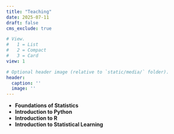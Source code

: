 ```yaml
---
title: "Teaching"
date: 2025-07-11
draft: false
cms_exclude: true

# View.
#   1 = List
#   2 = Compact
#   3 = Card
view: 1

# Optional header image (relative to `static/media/` folder).
header:
  caption: ''
  image: ''
---
```


- **Foundations of Statistics** 
- **Introduction to Python**
- **Introduction to R** 
- **Introduction to Statistical Learning** 
